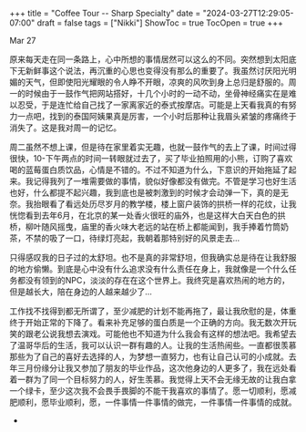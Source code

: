 +++
title = "Coffee Tour -- Sharp Specialty"
date = "2024-03-27T12:29:05-07:00"
draft = false
tags = ["Nikki"]
ShowToc = true
TocOpen = true
+++

Mar 27

原来每天走在同一条路上，心中所想的事情居然可以这么的不同。突然想到太阳底下无新鲜事这个说法，再沉重的心思也变得没有那么的重要了。我虽然讨厌阳光明媚的天气，但即使阳光耀眼的令人睁不开眼，凉爽的风吹到身上总归是舒服的。周一的时候由于一鼓作气把网站搭好，十几个小时的一动不动，坐骨神经痛实在是难以忍受，于是连忙给自己找了一家离家近的泰式按摩店。可能是上天看我真的有努力一点吧，找到的泰国阿姨果真是厉害，一个小时后那种让我眉头紧皱的疼痛终于消失了。这是我对周一的记忆。

周二虽然不想上课，但是待在家里着实无趣，也就一鼓作气的去上了课，时间过得很快，10-下午两点的时间一转眼就过去了，买了毕业拍照用的小熊，订购了喜欢喝的蓝莓蛋白质饮品，心情是不错的。不过不知道为什么，下意识的开始拖延了起来。我记得我列了一堆需要做的事情，貌似好像都没有做完。不管是学习也好生活也好，什么都提不起兴趣，我到底也是被刺激到的时候才会动弹一下，真的是无奈。我抬眼看了看远处历尽岁月的教学楼，楼上窗户装饰的拱桥一样的花纹，让我恍惚看到去年6月，在北京的某一处香火很旺的庙外，也是这样大白天白色的拱桥，柳叶随风摇曳，庙里的香火味大老远的站在桥上都能闻到，我手捧着竹筒奶茶，不禁的吸了一口，待绿灯亮起，我朝着那特别好的风景走去…

只得感叹我的日子过的太舒坦。也不是真的非常舒坦，但我确实总是待在让我舒服的地方偷懒。到底是心中没有什么追求没有什么责任在身上，我就像是一个什么任务都没有领到的NPC，淡淡的存在在这个世界上。我终究是喜欢热闹的地方的，但是越长大，陪在身边的人越来越少了…

工作找不找得到都无所谓了，至少减肥的计划不能再拖了，最让我欣慰的是，体重终于开始正常的下降了。看来补充足够的蛋白质是一个正确的方向。我无数次开玩笑的跟老公说我想去演戏。可能他也不知道为什么我会有这样的想法吧。我希望去了温哥华后的生活，我可以认识一群有趣的人。让我的生活热闹些。一直都很羡慕那些为了自己的喜好去选择的人，为梦想一直努力，也有让自己认可的小成就。去年三月份缘分让我又参加了朋友的毕业作品，这次他身边的人更多了，我在远处看着一群为了同一个目标努力的人，好生羡慕。我觉得上天不会无缘无故的让我白拿一个绿卡，至少这次我不会畏手畏脚的不能干我喜欢的事情了。愿一切顺利，愿减肥顺利，愿毕业顺利，愿，一件事情一件事情的做完，一件事情一件事情的成就。

- 


